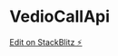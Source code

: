 # VedioCallApi

[Edit on StackBlitz ⚡️](https://stackblitz.com/edit/sveltejs-kit-template-default-oewxpb)
